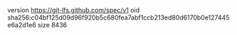 version https://git-lfs.github.com/spec/v1
oid sha256:c04bf125d09d96f920b5c680fea7abf1ccb213ed80d6170b0e127445e6a2d1e6
size 8436
